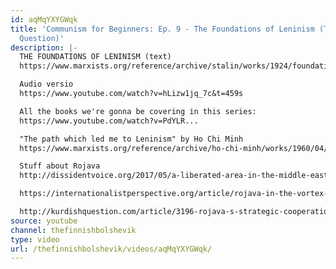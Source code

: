 ```yaml
---
id: aqMqYXYGWqk
title: 'Communism for Beginners: Ep. 9 - The Foundations of Leninism (The National
  Question)'
description: |-
  THE FOUNDATIONS OF LENINISM (text)
  https://www.marxists.org/reference/archive/stalin/works/1924/foundations-leninism/

  Audio versio
  https://www.youtube.com/watch?v=hLizw1jq_7c&t=459s

  All the books we're gonna be covering in this series:
  https://www.youtube.com/watch?v=PdYLR...

  "The path which led me to Leninism" by Ho Chi Minh
  https://www.marxists.org/reference/archive/ho-chi-minh/works/1960/04/x01.htm

  Stuff about Rojava
  http://dissidentvoice.org/2017/05/a-liberated-area-in-the-middle-east-western-imperialism-in-rojava/

  https://internationalistperspective.org/article/rojava-in-the-vortex-of-inter-imperialist-antagonisms/

  http://kurdishquestion.com/article/3196-rojava-s-strategic-cooperation-with-usa-good-bad-or-neither
source: youtube
channel: thefinnishbolshevik
type: video
url: /thefinnishbolshevik/videos/aqMqYXYGWqk/
---
```

